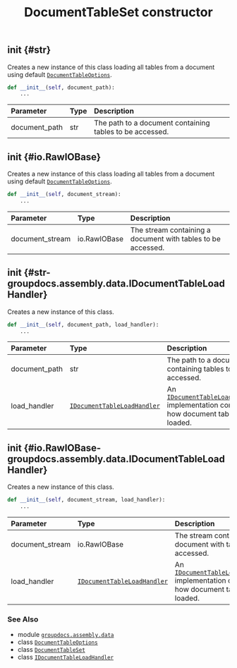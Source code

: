 ﻿---
title: DocumentTableSet constructor
second_title: GroupDocs.Assembly for Python via .NET API References
description: 
type: docs
url: /python-net/groupdocs.assembly.data/documenttableset/__init__/
is_root: false
weight: 10
---

## __init__ {#str}

Creates a new instance of this class loading all tables from a document using default 
[`DocumentTableOptions`](/assembly/python-net/groupdocs.assembly.data/documenttableoptions).



```python
def __init__(self, document_path):
    ...
```


| Parameter | Type | Description |
| :- | :- | :- |
| document_path | str | The path to a document containing tables to be accessed. |


## __init__ {#io.RawIOBase}

Creates a new instance of this class loading all tables from a document using default 
[`DocumentTableOptions`](/assembly/python-net/groupdocs.assembly.data/documenttableoptions).



```python
def __init__(self, document_stream):
    ...
```


| Parameter | Type | Description |
| :- | :- | :- |
| document_stream | io.RawIOBase | The stream containing a document with tables to be accessed. |


## __init__ {#str-groupdocs.assembly.data.IDocumentTableLoadHandler}

Creates a new instance of this class.



```python
def __init__(self, document_path, load_handler):
    ...
```


| Parameter | Type | Description |
| :- | :- | :- |
| document_path | str | The path to a document containing tables to be accessed. |
| load_handler | [`IDocumentTableLoadHandler`](/assembly/python-net/groupdocs.assembly.data/idocumenttableloadhandler) | An [`IDocumentTableLoadHandler`](/assembly/python-net/groupdocs.assembly.data/idocumenttableloadhandler) implementation controlling how document tables are loaded. |


## __init__ {#io.RawIOBase-groupdocs.assembly.data.IDocumentTableLoadHandler}

Creates a new instance of this class.



```python
def __init__(self, document_stream, load_handler):
    ...
```


| Parameter | Type | Description |
| :- | :- | :- |
| document_stream | io.RawIOBase | The stream containing a document with tables to be accessed. |
| load_handler | [`IDocumentTableLoadHandler`](/assembly/python-net/groupdocs.assembly.data/idocumenttableloadhandler) | An [`IDocumentTableLoadHandler`](/assembly/python-net/groupdocs.assembly.data/idocumenttableloadhandler) implementation controlling how document tables are loaded. |



### See Also
* module [`groupdocs.assembly.data`](../../)
* class [`DocumentTableOptions`](/assembly/python-net/groupdocs.assembly.data/documenttableoptions)
* class [`DocumentTableSet`](/assembly/python-net/groupdocs.assembly.data/documenttableset)
* class [`IDocumentTableLoadHandler`](/assembly/python-net/groupdocs.assembly.data/idocumenttableloadhandler)
